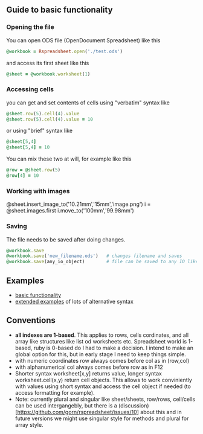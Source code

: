 ## Guide to basic functionality
### Opening the file

You can open ODS file (OpenDocument Spreadsheet) like this
````ruby
@workbook = Rspreadsheet.open('./test.ods')
````
and access its first sheet like this
````ruby
@sheet = @workbook.worksheet(1)
````
### Accessing cells

you can get and set contents of cells using "verbatim" syntax like
````ruby
@sheet.row(5).cell(4).value 
@sheet.row(5).cell(4).value = 10
````
or using "brief" syntax like
````ruby
@sheet[5,4]
@sheet[5,4] = 10
````

You can mix these two at will, for example like this
````ruby
@row = @sheet.row(5)
@row[4] = 10
````

### Working with images
@sheet.insert_image_to('10.21mm','15mm','image.png')
i = @sheet.images.first
i.move_to('100mm','99.98mm')

### Saving 
The file needs to be saved after doing changes. 
````ruby
@workbook.save
@workbook.save('new_filename.ods')   # changes filename and saves
@workbook.save(any_io_object)        # file can be saved to any IO like object as well
````

## Examples

  * [basic functionality](https://gist.github.com/gorn/42e33d086d9b4fda10ec) 
  * [extended examples](https://gist.github.com/gorn/b432e6a69e82628349e6) of lots of alternative syntax

## Conventions
  * **all indexes are 1-based**. This applies to rows, cells cordinates, and all array like structures like list od  worksheets etc. Spreadsheet world is 1-based, ruby is 0-based do I had to make a decision. I intend to make an global option for this, but in early stage I need to keep things simple. 
  * with numeric coordinates row always comes before col as in  (row,col)
  * with alphanumerical col always comes before row as in F12
  * Shorter syntax worksheet[x,y] returns value, longer syntax worksheet.cell(x,y) return cell objects. This allows to work conviniently with values using short syntax and access the cell object if needed (to access formatting for example).
  * Note: currently plural and singular like sheet/sheets, row/rows, cell/cells can be used intergangebly, but there is a (discussion)[https://github.com/gorn/rspreadsheet/issues/10] about this and in future versions we might use singular style for methods and plural for array style.

